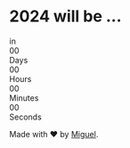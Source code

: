 <!DOCTYPE html>
<html lang="en">

<head>
  <meta charset="UTF-8">
  <title>Countdown</title>
  <link href="https://cdn.jsdelivr.net/npm/tailwindcss@2.2.19/dist/tailwind.min.css" rel="stylesheet">
  <script src="https://cdn.jsdelivr.net/gh/alpinejs/alpine@2.x.x/dist/alpine.js" defer></script>
  <script src="https://cdnjs.cloudflare.com/ajax/libs/Snowstorm/20131208/snowstorm-min.js"></script>
</head>

<body>
  <div class="min-w-screen min-h-screen bg-blue-900 flex items-center justify-center px-5 py-5" x-data="date()"
    x-init="start()">
    <div class="text-yellow-100">
      <h1 class="text-3xl text-center mb-3 font-extralight">2024 will be ...</h1>
      <div class="text-6xl text-center flex w-full items-center justify-center">
        <div class="text-2xl mr-1 font-extralight">in</div>
        <div class="w-24 mx-1 p-2 bg-blue-900 text-yellow-100 rounded-lg">
          <div class="font-mono leading-none" x-text="days">00</div>
          <div class="font-mono uppercase text-sm leading-none">Days</div>
        </div>
        <div class="w-24 mx-1 p-2 bg-blue-900 text-yellow-100 rounded-lg">
          <div class="font-mono leading-none" x-text="hours">00</div>
          <div class="font-mono uppercase text-sm leading-none">Hours</div>
        </div>
        <div class="w-24 mx-1 p-2 bg-blue-900 text-yellow-100 rounded-lg">
          <div class="font-mono leading-none" x-text="minutes">00</div>
          <div class="font-mono uppercase text-sm leading-none">Minutes</div>
        </div>
        <div class="w-24 mx-1 p-2 bg-blue-900 text-yellow-100 rounded-lg">
          <div class="font-mono leading-none" x-text="seconds">00</div>
          <div class="font-mono uppercase text-sm leading-none">Seconds</div>
        </div>
      </div>
      <p class="text-sm text-center mt-3">Made with ❤️ by <a href="https://github.com/pedrofp4444"
          class="underline hover:text-red-200" target="_blank">Miguel</a>.</p>
    </div>
  </div>

  <script>
    function date() {
      return {
        seconds: '00',
        minutes: '00',
        hours: '00',
        days: '00',
        distance: 0,
        countdown: null,
        dateTime: new Date('January 1, 2024 00:00:00').getTime(),
        now: new Date().getTime(),
        start: function () {
          this.countdown = setInterval(() => {
            // Calculate time
            this.now = new Date().getTime();
            this.distance = this.dateTime - this.now;
            // Set Times
            this.days = this.padNum(Math.floor(this.distance / (1000 * 60 * 60 * 24)));
            this.hours = this.padNum(Math.floor((this.distance % (1000 * 60 * 60 * 24)) / (1000 * 60 * 60)));
            this.minutes = this.padNum(Math.floor((this.distance % (1000 * 60 * 60)) / (1000 * 60)));
            this.seconds = this.padNum(Math.floor((this.distance % (1000 * 60)) / 1000));
            // Stop
            if (this.distance < 0) {
              clearInterval(this.countdown);
              this.days = '00';
              this.hours = '00';
              this.minutes = '00';
              this.seconds = '00';
            }
          }, 100);
        },
        padNum: function (num) {
          var zero = '';
          for (var i = 0; i < 2; i++) {
            zero += '0';
          }
          return (zero + num).slice(-2);
        }
      }
    }
  </script>
</body>

</html>
